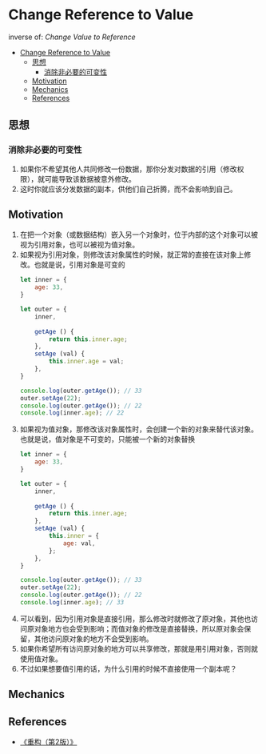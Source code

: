 # Change Reference to Value

inverse of: *Change Value to Reference*


<!-- TOC -->

- [Change Reference to Value](#change-reference-to-value)
    - [思想](#思想)
        - [消除非必要的可变性](#消除非必要的可变性)
    - [Motivation](#motivation)
    - [Mechanics](#mechanics)
    - [References](#references)

<!-- /TOC -->


## 思想
### 消除非必要的可变性
1. 如果你不希望其他人共同修改一份数据，那你分发对数据的引用（修改权限），就可能导致该数据被意外修改。
2. 这时你就应该分发数据的副本，供他们自己折腾，而不会影响到自己。


## Motivation
1. 在把一个对象（或数据结构）嵌入另一个对象时，位于内部的这个对象可以被视为引用对象，也可以被视为值对象。
2. 如果视为引用对象，则修改该对象属性的时候，就正常的直接在该对象上修改。也就是说，引用对象是可变的
    ```js
    let inner = {
        age: 33,
    }

    let outer = {
        inner,
        
        getAge () {
            return this.inner.age;
        },
        setAge (val) {
            this.inner.age = val;
        },
    }

    console.log(outer.getAge()); // 33
    outer.setAge(22);
    console.log(outer.getAge()); // 22
    console.log(inner.age); // 22
    ```
3. 如果视为值对象，那修改该对象属性时，会创建一个新的对象来替代该对象。也就是说，值对象是不可变的，只能被一个新的对象替换
    ```js
    let inner = {
        age: 33,
    }

    let outer = {
        inner,
        
        getAge () {
            return this.inner.age;
        },
        setAge (val) {
            this.inner = {
                age: val,
            };
        },
    }

    console.log(outer.getAge()); // 33
    outer.setAge(22);
    console.log(outer.getAge()); // 22
    console.log(inner.age); // 33
    ```    
4. 可以看到，因为引用对象是直接引用，那么修改时就修改了原对象，其他也访问原对象地方也会受到影响；而值对象的修改是直接替换，所以原对象会保留，其他访问原对象的地方不会受到影响。
5. 如果你希望所有访问原对象的地方可以共享修改，那就是用引用对象，否则就使用值对象。
6. 不过如果想要值引用的话，为什么引用的时候不直接使用一个副本呢？


## Mechanics


## References
* [《重构（第2版）》](https://book.douban.com/subject/33400354/)
